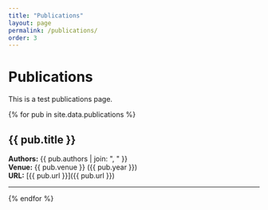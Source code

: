 ```yaml
---
title: "Publications"
layout: page
permalink: /publications/
order: 3
---
```


# Publications

This is a test publications page.

{% for pub in site.data.publications %}
## {{ pub.title }}
**Authors:** {{ pub.authors | join: ", " }}  
**Venue:** {{ pub.venue }} ({{ pub.year }})  
**URL:** [{{ pub.url }}]({{ pub.url }})

---
{% endfor %}
